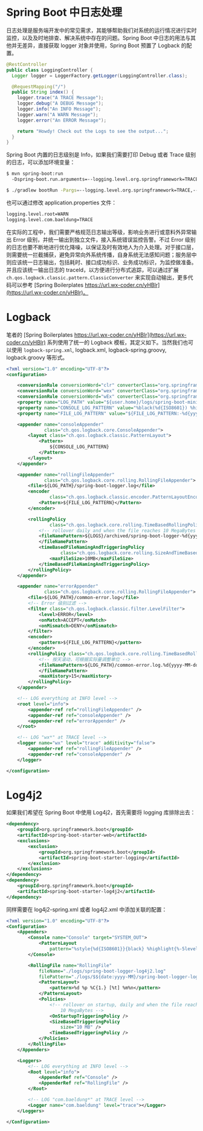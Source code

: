 # Spring Boot 中日志处理

日志处理是服务端开发中的常见需求，其能够帮助我们对系统的运行情况进行实时监控，以及及时地排查、解决系统中存在的问题。Spring Boot 中日志的用法与其他并无差异，直接获取 logger 对象并使用，Spring Boot 预置了 Logback 的配置。

```java
@RestController
public class LoggingController {
  Logger logger = LoggerFactory.getLogger(LoggingController.class);

  @RequestMapping("/")
  public String index() {
    logger.trace("A TRACE Message");
    logger.debug("A DEBUG Message");
    logger.info("An INFO Message");
    logger.warn("A WARN Message");
    logger.error("An ERROR Message");

    return "Howdy! Check out the Logs to see the output...";
  }
}
```

Spring Boot 内置的日志级别是 Info，如果我们需要打印 Debug 或者 Trace 级别的日志，可以添加环境变量：

```sh
$ mvn spring-boot:run
  -Dspring-boot.run.arguments=--logging.level.org.springframework=TRACE,--logging.level.com.baeldung=TRACE

$ ./gradlew bootRun -Pargs=--logging.level.org.springframework=TRACE,--logging.level.com.baeldung=TRACE
```

也可以通过修改 application.properties 文件：

```sh
logging.level.root=WARN
logging.level.com.baeldung=TRACE
```

在实际的工程中，我们需要严格规范日志输出等级，影响业务进行或意料外异常输出 Error 级别，并统一输出到独立文件，接入系统错误监控告警。不过 Error 级别的日志也要不断地进行优化降噪，以保证及时有效地人为介入处理。对于接口层，则需要统一拦截捕获，避免异常向外系统传播，自身系统无法感知问题；服务层中则应该统一日志输出，包括耗时、接口成功标识、业务成功标识，为监控做准备。并且应该统一输出日志的 traceId，以方便进行分布式追踪，可以通过扩展 `ch.qos.logback.classic.pattern.ClassicConverter` 来实现自动输出，更多代码可以参考 [Spring Boilerplates https://url.wx-coder.cn/yHBlr](https://url.wx-coder.cn/yHBlr)。

# Logback

笔者的 [Spring Boilerplates https://url.wx-coder.cn/yHBlr](https://url.wx-coder.cn/yHBlr) 系列使用了统一的 Logback 模板，其定义如下。当然我们也可以使用 `logback-spring.xml`, logback.xml, logback-spring.groovy, logback.groovy 等形式。

```xml
<?xml version="1.0" encoding="UTF-8"?>
<configuration>

    <conversionRule conversionWord="clr" converterClass="org.springframework.boot.logging.logback.ColorConverter" />
    <conversionRule conversionWord="wex" converterClass="org.springframework.boot.logging.logback.WhitespaceThrowableProxyConverter" />
    <conversionRule conversionWord="wEx" converterClass="org.springframework.boot.logging.logback.ExtendedWhitespaceThrowableProxyConverter" />
    <property name="LOG_PATH" value="${user.home}/logs/spring-boot-minimal" />
    <property name="CONSOLE_LOG_PATTERN" value="%black(%d{ISO8601}) %highlight(%-5level) [%blue(%t)] %yellow(%C{1.}): %msg%n%throwable"/>
    <property name="FILE_LOG_PATTERN" value="${FILE_LOG_PATTERN:-%d{yyyy-MM-dd HH:mm:ss.SSS} ${LOG_LEVEL_PATTERN:-%5p} ${PID:- } --- [%t] %-40.40logger{39} : %m%n${LOG_EXCEPTION_CONVERSION_WORD:-%wEx}}"/>

    <appender name="consoleAppender"
              class="ch.qos.logback.core.ConsoleAppender">
        <layout class="ch.qos.logback.classic.PatternLayout">
            <Pattern>
                ${CONSOLE_LOG_PATTERN}
            </Pattern>
        </layout>
    </appender>

    <appender name="rollingFileAppender"
              class="ch.qos.logback.core.rolling.RollingFileAppender">
        <file>${LOG_PATH}/spring-boot-logger.log</file>
        <encoder
                class="ch.qos.logback.classic.encoder.PatternLayoutEncoder">
            <Pattern>${FILE_LOG_PATTERN}</Pattern>
        </encoder>

        <rollingPolicy
                class="ch.qos.logback.core.rolling.TimeBasedRollingPolicy">
            <!-- rollover daily and when the file reaches 10 MegaBytes -->
            <fileNamePattern>${LOGS}/archived/spring-boot-logger-%d{yyyy-MM-dd}.%i.log
            </fileNamePattern>
            <timeBasedFileNamingAndTriggeringPolicy
                    class="ch.qos.logback.core.rolling.SizeAndTimeBasedFNATP">
                <maxFileSize>10MB</maxFileSize>
            </timeBasedFileNamingAndTriggeringPolicy>
        </rollingPolicy>
    </appender>

    <appender name="errorAppender"
              class="ch.qos.logback.core.rolling.RollingFileAppender">
        <file>${LOG_PATH}/common-error.log</file>
        <!-- Error 级别过滤 -->
        <filter class="ch.qos.logback.classic.filter.LevelFilter">
            <level>ERROR</level>
            <onMatch>ACCEPT</onMatch>
            <onMismatch>DENY</onMismatch>
        </filter>
        <encoder>
            <pattern>${FILE_LOG_PATTERN}</pattern>
        </encoder>
        <rollingPolicy class="ch.qos.logback.core.rolling.TimeBasedRollingPolicy">
            <!-- 按天滚动，可根据实际量调整单位 -->
            <fileNamePattern>${LOG_PATH}/common-error.log.%d{yyyy-MM-dd}
            </fileNamePattern>
            <maxHistory>15</maxHistory>
        </rollingPolicy>
    </appender>

    <!-- LOG everything at INFO level -->
    <root level="info">
        <appender-ref ref="rollingFileAppender" />
        <appender-ref ref="consoleAppender" />
        <appender-ref ref="errorAppender" />
    </root>

    <!-- LOG "wx*" at TRACE level -->
    <logger name="wx" level="trace" additivity="false">
        <appender-ref ref="rollingFileAppender" />
        <appender-ref ref="consoleAppender" />
    </logger>

</configuration>
```

# Log4j2

如果我们希望在 Spring Boot 中使用 Log4j2，首先需要将 logging 库排除出去：

```xml
<dependency>
    <groupId>org.springframework.boot</groupId>
    <artifactId>spring-boot-starter-web</artifactId>
    <exclusions>
        <exclusion>
            <groupId>org.springframework.boot</groupId>
            <artifactId>spring-boot-starter-logging</artifactId>
        </exclusion>
    </exclusions>
</dependency>
<dependency>
    <groupId>org.springframework.boot</groupId>
    <artifactId>spring-boot-starter-log4j2</artifactId>
</dependency>
```

同样需要在 log4j2-spring.xml 或者 log4j2.xml 中添加关联的配置：

```xml
<?xml version="1.0" encoding="UTF-8"?>
<Configuration>
    <Appenders>
        <Console name="Console" target="SYSTEM_OUT">
            <PatternLayout
                pattern="%style{%d{ISO8601}}{black} %highlight{%-5level }[%style{%t}{bright,blue}] %style{%C{1.}}{bright,yellow}: %msg%n%throwable" />
        </Console>

        <RollingFile name="RollingFile"
            fileName="./logs/spring-boot-logger-log4j2.log"
            filePattern="./logs/$${date:yyyy-MM}/spring-boot-logger-log4j2-%d{-dd-MMMM-yyyy}-%i.log.gz">
            <PatternLayout>
                <pattern>%d %p %C{1.} [%t] %m%n</pattern>
            </PatternLayout>
            <Policies>
                <!-- rollover on startup, daily and when the file reaches
                    10 MegaBytes -->
                <OnStartupTriggeringPolicy />
                <SizeBasedTriggeringPolicy
                    size="10 MB" />
                <TimeBasedTriggeringPolicy />
            </Policies>
        </RollingFile>
    </Appenders>

    <Loggers>
        <!-- LOG everything at INFO level -->
        <Root level="info">
            <AppenderRef ref="Console" />
            <AppenderRef ref="RollingFile" />
        </Root>

        <!-- LOG "com.baeldung*" at TRACE level -->
        <Logger name="com.baeldung" level="trace"></Logger>
    </Loggers>

</Configuration>
```
